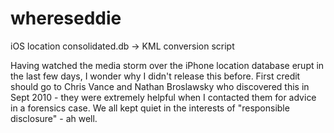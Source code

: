 whereseddie
===========

iOS location consolidated.db -> KML conversion script

Having watched the media storm over the iPhone location database erupt in the last few days, I wonder why I didn't release this before. First credit should go to Chris Vance and Nathan Broslawsky who discovered this in Sept 2010 - they were extremely helpful when I contacted them for advice in a forensics case. We all kept quiet in the interests of "responsible disclosure" - ah well.